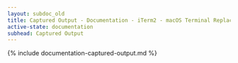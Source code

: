```yaml
---
layout: subdoc_old
title: Captured Output - Documentation - iTerm2 - macOS Terminal Replacement
active-state: documentation
subhead: Captured Output
---
```

{% include documentation-captured-output.md %}

